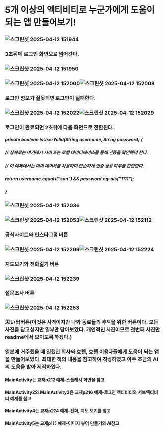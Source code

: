 # 5개 이상의 엑티비티로 누군가에게 도움이 되는 앱 만들어보기!

### ![스크린샷 2025-04-12 151944](https://github.com/user-attachments/assets/1d31aa91-1c20-4fb8-b96a-061d307663fb)
### 3초뒤에 로그인 화면으로 넘어간다. 
### ![스크린샷 2025-04-12 151950](https://github.com/user-attachments/assets/fd16116f-9b47-4cb3-8c44-e7f4f05e24ec)
### ![스크린샷 2025-04-12 152000](https://github.com/user-attachments/assets/420a3404-0d67-4e40-84c3-a608a77d3d6f)![스크린샷 2025-04-12 152008](https://github.com/user-attachments/assets/7f5c2ed4-c29a-4e0d-84e4-dc70cc527127)
### 로그인 정보가 잘못되면 로그인이 실패한다.
### ![스크린샷 2025-04-12 152022](https://github.com/user-attachments/assets/04432afe-fbd7-414a-ae1c-eb9cefa5dee4)![스크린샷 2025-04-12 152029](https://github.com/user-attachments/assets/98b980c7-8b4e-469e-a3c6-81a7ef64a2f2)
### 로그인이 완료되면 2초뒤에 다음 화면으로 전환된다. 
#####  private boolean isUserValid(String username, String password) {
#####     // 실제로는 여기에서 서버 또는 로컬 데이터베이스를 통해 인증을 확인해야 한다.
#####     // 이 예제에서는 더미 데이터를 사용하여 단순하게 인증 성공 여부를 판단한다.
#####     return username.equals("san") && password.equals("1111");
#####     }
### ![스크린샷 2025-04-12 152036](https://github.com/user-attachments/assets/556a0545-00df-4005-8dbe-a3d146637b15)
### ![스크린샷 2025-04-12 152053](https://github.com/user-attachments/assets/a40b6212-ecc2-4ec3-bdbb-21d1750a09f5)![스크린샷 2025-04-12 152112](https://github.com/user-attachments/assets/1d28968e-2928-42f3-8bdd-7b8d9bc9f98f)
### 공식사이트와 인스타그램 버튼
### ![스크린샷 2025-04-12 152209](https://github.com/user-attachments/assets/5938d6e6-6591-422f-9024-b1868a73fa93)![스크린샷 2025-04-12 152224](https://github.com/user-attachments/assets/457ff95e-aa5c-423f-897f-391b30913155)
### 지도보기와 전화걸기 버튼
### ![스크린샷 2025-04-12 152239](https://github.com/user-attachments/assets/edfcba6a-3781-47fb-8004-e8440fe3248e)

### 설문조사 버튼
### ![스크린샷 2025-04-12 152253](https://github.com/user-attachments/assets/a778b9f9-46be-4d5d-a2c4-ac39867adbd8)
### 思い出버튼(이것은 사적이지만 나와 동료들의 추억을 위한 버튼이다. 모든 사진을 담고싶지만 일부만 담아보았다. 개인적인 사진이므로 첫번째 사진만 readme에서 보이도록 하겠다.)
### 일본에 거주했을 때 일했던 회사와 호텔, 호텔 이용자들에게 도움이 되는 앱을 만들어보았다. 최대한 책의 내용을 참고하여 작성하였고 아주 조금의 AI의 도움을 받아 제작하였다.
#### MainActivity는 교재p212 예제-스플래시 화면을 참고
#### MainActivity2와 MainActivity3은 교재p216 예제-로그인 액티비티와 서브액티비티 예제를 참고
#### MainActivity4는 교재p224 예제-전화, 지도 보기를 참고
#### MainActivity5는 교재p115 예제-이미지 뷰어 만들기와 AI참고
